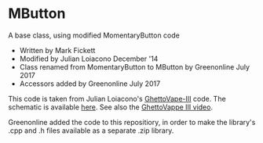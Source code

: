 # MButton
A base class, using modified MomentaryButton code

 - Written by Mark Fickett
 - Modified by Julian Loiacono December '14
 - Class renamed from MomentaryButton to MButton by Greenonline July 2017
 - Accessors added by Greenonline July 2017

This code is taken from Julian Loiacono's [GhettoVape-III](https://github.com/jcloiacon/ghettovape-III) code. The schematic is available [here](http://i.imgur.com/6NgEkOm.jpg).
See also the [GhettoVappe III video](https://www.youtube.com/watch?v=wXBiAZ-3UqU).

Greenonline added the code to this repositiory, in order to make the library's .cpp and .h files available as a separate .zip library.
